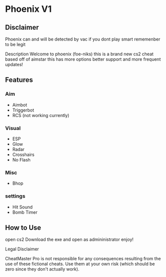
# Phoenix V1
## Disclaimer
Phoenix can and will be detected by vac if you dont play smart rememenber to be legit

Description
Welcome to phoenix (foe-niks) this is a brand new cs2 cheat based off of aimstar this has more options better support and more frequent updates!

## Features
### Aim
  * Aimbot
  * Triggerbot
  * RCS (not working currently)
### Visual
  * ESP
  * Glow
  * Radar
  * Crosshairs
  * No Flash
### Misc
  * Bhop
### settings
* Hit Sound
* Bomb Timer
## How to Use
open cs2 
Download the exe and open as admininistrator 
enjoy!


Legal Disclaimer


CheatMaster Pro is not responsible for any consequences resulting from the use of these fictional cheats. Use them at your own risk (which should be zero since they don't actually work).
